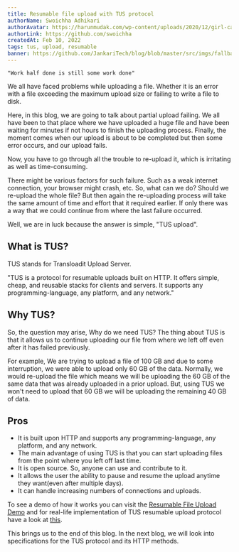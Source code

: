 ```yaml
---
title: Resumable file upload with TUS protocol
authorName: Swoichha Adhikari
authorAvatar: https://harunmudak.com/wp-content/uploads/2020/12/girl-cartoon-characters-3-724x1024.jpg
authorLink: https://github.com/swoichha
createdAt: Feb 10, 2022
tags: tus, upload, resumable
banner: https://github.com/JankariTech/blog/blob/master/src/imgs/fallback_banner.png
---
```


```
"Work half done is still some work done"
```

We all have faced problems while uploading a file. Whether it is an error with a file exceeding the maximum upload size or failing to write a file to disk.

Here, in this blog, we are going to talk about partial upload failing. We all have been to that place where we have uploaded a huge file and have been waiting for minutes if not hours to finish the uploading process. Finally, the moment comes when our upload is about to be completed but then some error occurs, and our upload fails.

Now, you have to go through all the trouble to re-upload it, which is irritating as well as time-consuming.

There might be various factors for such failure. Such as a weak internet connection, your browser might crash, etc.
So, what can we do? Should we re-upload the whole file? But then again the re-uploading process will take the same amount of time and effort that it required earlier. If only there was a way that we could continue from where the last failure occurred.

Well, we are in luck because the answer is simple, "TUS upload".

## What is TUS?

TUS stands for Transloadit Upload Server.

"TUS is a protocol for resumable uploads built on HTTP. It offers simple, cheap, and reusable stacks for clients and servers. It supports any programming-language, any platform, and any network."

## Why TUS?

So, the question may arise, Why do we need TUS? The thing about TUS is that it allows us to continue uploading our file from where we left off even after it has failed previously.

For example, We are trying to upload a file of 100 GB and due to some interruption, we were able to upload only 60 GB of the data. Normally, we would re-upload the file which means we will be uploading the 60 GB of the same data that was already uploaded in a prior upload. But, using TUS we won't need to upload that 60 GB we will be uploading the remaining 40 GB of data.

## Pros

- It is built upon HTTP and supports any programming-language, any platform, and any network.
- The main advantage of using TUS is that you can start uploading files from the point where you left off last time.
- It is open source. So, anyone can use and contribute to it.
- It allows the user the ability to pause and resume the upload anytime they want(even after multiple days).
- It can handle increasing numbers of connections and uploads.

To see a demo of how it works you can visit the [Resumable File Upload Demo](https://tus.io/demo.html) and for real-life implementation of TUS resumable upload protocol have a look at [this](https://tus.io/implementations.html).

This brings us to the end of this blog. In the next blog, we will look into specifications for the TUS protocol and its HTTP methods.
